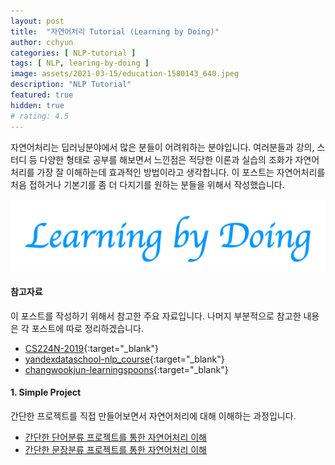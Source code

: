 ```yaml
---
layout: post
title:  "자연어처리 Tutorial (Learning by Doing)"
author: cchyun
categories: [ NLP-tutorial ]
tags: [ NLP, learing-by-doing ]
image: assets/2021-03-15/education-1580143_640.jpeg
description: "NLP Tutorial"
featured: true
hidden: true
# rating: 4.5
---
```


자연어처리는 딥러닝분야에서 많은 분들이 어려워하는 분야입니다. 여러분들과 강의, 스터디 등 다양한 형태로 공부를 해보면서 느낀점은 적당한 이론과 실습의 조화가 자연어처리를 가장 잘 이해하는데 효과적인 방법이라고 생각합니다. 이 포스트는 자연어처리를 처음 접하거나 기본기를 좀 더 다지기를 원하는 분들을 위해서 작성했습니다.

![](../assets/2021-03-10/learning-by-doing.png)


#### 참고자료

이 포스트를 작성하기 위해서 참고한 주요 자료입니다. 나머지 부분적으로 참고한 내용은 각 포스트에 따로 정리하겠습니다.

- [CS224N-2019](https://web.stanford.edu/class/archive/cs/cs224n/cs224n.1194/){:target="_blank"}
- [yandexdataschool-nlp_course](https://github.com/yandexdataschool/nlp_course){:target="_blank"}
- [changwookjun-learningspoons](https://github.com/changwookjun/learningspoons){:target="_blank"}


#### 1. Simple Project

간단한 프로젝트를 직접 만들어보면서 자연어처리에 대해 이해하는 과정입니다.

- [간단한 단어분류 프로젝트를 통한 자연어처리 이해](../nlp-tutorial-01-01-sequence-prediction/)
- [간단한 문장분류 프로젝트를 통한 자연어처리 이해](../nlp-tutorial-01-02-sentence-prediction)
